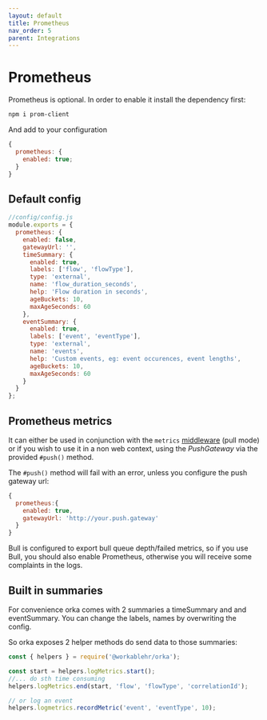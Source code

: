 ```yaml
---
layout: default
title: Prometheus
nav_order: 5
parent: Integrations
---
```


# Prometheus

Prometheus is optional. In order to enable it install the dependency first:

```sh
npm i prom-client
```

And add to your configuration

```js
{
  prometheus: {
    enabled: true;
  }
}
```

## Default config

```js
//config/config.js
module.exports = {
  prometheus: {
    enabled: false,
    gatewayUrl: '',
    timeSummary: {
      enabled: true,
      labels: ['flow', 'flowType'],
      type: 'external',
      name: 'flow_duration_seconds',
      help: 'Flow duration in seconds',
      ageBuckets: 10,
      maxAgeSeconds: 60
    },
    eventSummary: {
      enabled: true,
      labels: ['event', 'eventType'],
      type: 'external',
      name: 'events',
      help: 'Custom events, eg: event occurences, event lengths',
      ageBuckets: 10,
      maxAgeSeconds: 60
    }
  }
};
```

## Prometheus metrics

It can either be used in conjunction with the `metrics` [middleware](https://workable.github.io/orka/middleware.html#metrics-middleware) (pull mode) or if you wish to use it in a non web context, using the _PushGateway_ via the provided `#push()` method.

The `#push()` method will fail with an error, unless you configure the push gateway url:

```js
{
  prometheus:{
    enabled: true,
    gatewayUrl: 'http://your.push.gateway'
  }
}
```

Bull is configured to export bull queue depth/failed metrics, so if you use Bull,
you should also enable Prometheus, otherwise you will receive some complaints in the
logs.

## Built in summaries

For convenience orka comes with 2 summaries a timeSummary and and eventSummary.
You can change the labels, names by overwriting the config.

So orka exposes 2 helper methods do send data to those summaries:

```js
const { helpers } = require('@workablehr/orka');

const start = helpers.logMetrics.start();
//... do sth time consuming
helpers.logMetrics.end(start, 'flow', 'flowType', 'correlationId');

// or log an event
helpers.logmetrics.recordMetric('event', 'eventType', 10);
```
